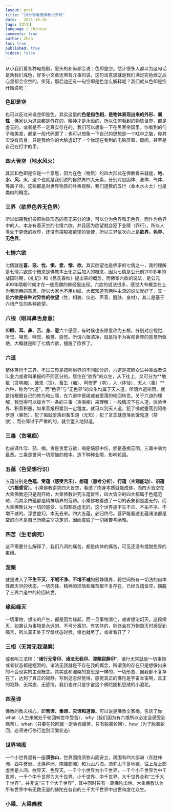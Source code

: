 ```yaml
---
layout: post
title: "10分钟看懂佛教世界观"
date:   2021-10-26
tags: [文化]
language : Chinese
comments: true
author: Zhen
toc: true
published: true
hidden: false
---
```

从小我们看各种电视剧，里头的和尚都会说：色即是空。估计很多人都以为这句话是劝我们戒色，好多小文章还煞有介事的说，这句话意思就是我们满足完色欲之后心里都会空空的。笑死，那后边还有一句空即是色怎么解释呢？我们就从色即是空开始说吧：<!-- more -->

### 色即是空
也可以反过来说空即是色。其实这里的**色是指色相，是物体表现出来的外形、属性**，佛家认为这些都是外在的，精神才是永恒的，所以任何看到的物质世界，都是虚无的，或者是不一定真实存在的，我们可以想象一下在黑客帝国里，你看到的勺子和美食，都是一段代码罢了；也可以想象一下自己的思想是一个缸中之脑，你其实没有肉身，只是我给你的大脑虚幻了一个你现在看到的电脑屏幕，房间，甚至是自己在打字的手。

### 四大皆空（地水风火）
其实和色即是空是一个意思，因为在色（物质）的四大形式在佛教看来就是，**地、水、风、火**，这个也就是我们说的自然界四大元素，分别对应固体、液体、气体、等离子体。这些都是对世界物质的朴素观察，我们道教的五行（金木水火土）也是类似的概念。

### 三界（欲界色界无色界）
所以如果我们按照物质形态的有无来分的话，可以分为色界和无色界，而作为色界中的人，本身有着天生的七情六欲，并且因为欲望就会犯下业障（罪行），所以人类处于更低的欲界，还没有摆脱被欲望的驱使，所以三界依次向上是**欲界、色界、无色界**。

### 七情六欲
七情就是**喜、怒、忧、惧、爱、憎、欲**，其实欲望也是佛家的七情之一，我的理解是七情六欲这个概念是佛教本土化之后加入的概念，因为七情是公元前200多年的战国时期，《礼记》和《吕氏春秋》提出来的概念，而佛家六欲的说法，是公元400年隋朝时候才在一些高僧的佛经里出现。六欲的说法很多，感觉大有概念在上为我所用的意思，所以大家也不用纠结，大概知道有两种主流的说法就好了，其一是**六欲是各种对异性的欲望**（性、相貌、仪态、声音、肌肤、身材），其二是基于六根产生的各种欲望。

### 六根（眼耳鼻舌身意）
即**眼、耳、鼻、舌、身、意**六个感官，有时候也去除意称为五根，分别对应视觉、听觉、嗅觉、味觉、触觉、感觉。所谓六根清净，就是指不为客观世界的感觉所驱使，大概就是断了七情六欲，摆脱了欲界了。

### 六道
整体等同于三界，不过三界是按照境界的不同区分的，六道是按照众生种类或者说叫业力或者叫果报的不同区分的。居住在“欲界”的众生，从下往上，又可分为**地狱（贪嗔痴）、饿鬼（贪）、畜生（痴）、阿修罗（嗔）、人（体验）、天人（善）**六种，称为“六道”，而“色界”与“无色界”的众生均属于天人道。所谓六道轮回，就是指根据自己的修为和业障，在六道中晋级或者堕落的轮回转世。关于六道的理解，我觉得可以综合下一条的三毒（贪嗔痴）来理解：一般情况下在人道，体验世界、积善积恶，如果善报积累到一定程度，就可以到天人道，犯了嗔就堕落到阿修罗道（暴怒），犯了痴就堕落到畜生道（无知），犯了贪念就堕落到饿鬼道（禁欲），而业障过于严重的的，就会堕入地狱道。

### 三毒（贪嗔痴）
也被译作淫、怒、痴。贪是贪爱五欲，嗔是恼怒中伤，痴是愚痴无明。三毒中嗔为最恶。三毒是世间一切烦恼的根本，造下种种业障，影响轮回。

### 五蕴（色受想行识）
五蕴分别是**色蕴、受蕴（感受苦乐）、想蕴（思考分析）、行蕴（主观能动）、识蕴（六根感官）**。小乘佛教讲究四大皆空，看透了肉身本质就能成佛，而四大皆空在大乘佛教还只是刚开始，大乘佛教讲究五蕴皆空，四大皆空的四大都属于色蕴范畴，而其余四蕴都是精神境界的范畴。小乘佛教看透了一切的表象都是虚无的，而大乘佛教认为一切的感受、认知都是虚无的，这个世界是不生不灭、不垢不净、不増不减的。浮世虚幻，本无去来。四大五蕴，必归终尽。菩萨能看透五蕴诸法都是空的而不是自己所能主宰决定的，因而度脱了一切痛苦与磨难。

### 四苦（生老病死）
这不需要什么解释了，我们凡间的痛苦，都是肉体的痛苦，可见还没有摆脱色界的束缚。

### 涅槃
就是进入了**不生不灭、不垢不净、不増不减**的寂静境界，将世间所有一切法的自体性都灭尽的状态，一切肉体、精神的烦恼和痛苦都不复存在，已经五蕴皆空，摆脱了三界六道中的轮回转世。

### 缘起缘灭
一切事物、想法的产生，都是因为缘起，而一旦事物消亡，或者想法幻灭，这段缘灭，如果认为事物是永远的、不可分离的、有实体的，则终会在万物毁灭时感受到痛苦，所以真正处于涅槃状态时候，缘也就尽了，或者看开了？

### 三相（无常无我涅槃）
或者叫三法印：“**诸行无常印、诸法无我印、涅槃寂静印**”，诸行无常就是一切事物或者状态都是短暂的，诸法无我就是不存在我的概念，所谓我的存在只是想像出来的不合现实的主观概念。其实这和涅槃的意思是一样的，一切形态、自我都不复存在了，达到了真正的寂静。写到这忽然觉得，感觉真正的佛陀是宇宙本宙啊，真正的寂静、无常态、无感情，我们也许只是宇宙这个佛陀随机思绪的小浪花。

### 四圣谛
佛教的教义核心，即**苦谛、集谛、灭谛和道谛**。可以说是佛教全家桶，告诉了你what（人生来就处于轮回转世中受苦）、why（我们因为有六根所以必定会感受到痛苦）、when（只要在轮回就一定会有痛苦，只有脱离轮回）、how（为了脱离轮回，必须进行修行达到涅槃状态）

### 世界地图
一个小世界里有一座**须弥山**，世界围绕须弥山而安立，周围有四大部洲（东胜神洲、西牛贺洲、北俱芦洲、南赡部洲）和九山八海。须弥山下是地狱，往上及上部虚空是人间、欲界天、色界天。一千个小世界为小千世界，一千个小千世界为中千世界，一千个中千世界为大千世界。小千世界、中千世界、大千世界合称“三千大千世界”，并非说“三千个大千世界”，其中同时只有一尊佛陀出世。大乘佛教认为所有世界中有无数无量的佛陀在各自的三千大千世界中出世和度化众生。

### 小乘、大乘佛教

<!--stackedit_data:
eyJoaXN0b3J5IjpbMTU3NjA2NjAwLC0xNjY1NDE0NTk2LDE3OD
cyMDgyMjgsLTE3NjQ3NzQ1NjIsLTQ1Njc4MzcyNywtMTIyMDMz
NDY1MSwtNTU4NzU4Mzg0LDEzNDEwMDM4MzQsMTU4OTExNzU5NC
wyMDM2MDQwMTQ2LDEwMzQwMjU2NzcsNTkxNTQ5MjYsOTU1NTE0
NzIzLDM4MzcwODc1NSwtMTI2MTgzNjQzMywxNTYyOTQ5ODE1LD
I5ODMxNjU4NSwtMTE5MzY1NDgzMCwxODgyOTUzMDQwLDE5NjY4
MDk2MF19
-->